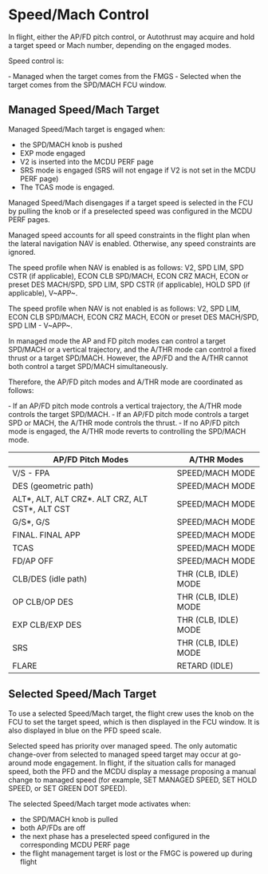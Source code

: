 # Speed/Mach Control
In flight, either the AP/FD pitch control, or Autothrust may acquire and hold a target speed or Mach
number, depending on the engaged modes.

Speed control is:

‐ Managed when the target comes from the FMGS
‐ Selected when the target comes from the SPD/MACH FCU window.

## Managed Speed/Mach Target
Managed Speed/Mach target is engaged when:

- the SPD/MACH knob is pushed
- EXP mode engaged
- V2 is inserted into the MCDU PERF page
- SRS mode is engaged (SRS will not engage if V2 is not set in the MCDU PERF page)
- The TCAS mode is engaged.

Managed Speed/Mach disengages if a target speed is selected in the FCU by pulling the knob or if a preselected speed
was configured in the MCDU PERF pages.

Managed speed accounts for all speed constraints in the flight plan when the lateral navigation NAV is enabled.
Otherwise, any speed constraints are ignored.

The speed profile when NAV is enabled is as follows: V2, SPD LIM, SPD CSTR (if applicable), ECON CLB SPD/MACH, ECON
CRZ MACH, ECON or preset DES MACH/SPD, SPD LIM, SPD CSTR (if applicable), HOLD SPD (if applicable), V~APP~.

The speed profile when NAV is not enabled is as follows: V2, SPD LIM, ECON CLB SPD/MACH, ECON CRZ MACH, ECON or
preset DES MACH/SPD, SPD LIM - V~APP~.

In managed mode the AP and FD pitch modes can control a target SPD/MACH or a vertical trajectory, and the A/THR
mode can control a fixed thrust or a target SPD/MACH. However, the AP/FD and the A/THR cannot
both control a target SPD/MACH simultaneously.

Therefore, the AP/FD pitch modes and A/THR mode are coordinated as follows:

‐ If an AP/FD pitch mode controls a vertical trajectory, the A/THR mode controls the target SPD/MACH.
‐ If an AP/FD pitch mode controls a target SPD or MACH, the A/THR mode controls the thrust.
‐ If no AP/FD pitch mode is engaged, the A/THR mode reverts to controlling the SPD/MACH mode.

| AP/FD Pitch Modes                               | A/THR Modes          |
|-------------------------------------------------|----------------------|
| V/S - FPA                                       | SPEED/MACH MODE      |
| DES (geometric path)                            | SPEED/MACH MODE      |
| ALT*, ALT, ALT CRZ*. ALT CRZ, ALT CST*, ALT CST | SPEED/MACH MODE      |
| G/S*, G/S                                       | SPEED/MACH MODE      |   
| FINAL. FINAL APP                                | SPEED/MACH MODE      |
| TCAS                                            | SPEED/MACH MODE      |
| FD/AP OFF                                       | SPEED/MACH MODE      |
| CLB/DES (idle path)                             | THR (CLB, IDLE) MODE |
| OP CLB/OP DES                                   | THR (CLB, IDLE) MODE |
| EXP CLB/EXP DES                                 | THR (CLB, IDLE) MODE |
| SRS                                             | THR (CLB, IDLE) MODE |
| FLARE                                           | RETARD (IDLE)        |

## Selected Speed/Mach Target
To use a selected Speed/Mach target, the flight crew uses the knob on the FCU to set the target speed, which is
then displayed in the FCU window. It is also displayed in blue on the PFD speed scale.

Selected speed has priority over managed speed. The only automatic change-over from selected to managed speed
target may occur at go-around mode engagement. In flight, if the situation calls for managed speed, both the PFD
and the MCDU display a message proposing a manual change to managed speed (for example, SET MANAGED SPEED, SET HOLD
SPEED, or SET GREEN DOT SPEED).

The selected Speed/Mach target mode activates when:

- the SPD/MACH knob is pulled
- both AP/FDs are off
- the next phase has a preselected speed configured in the corresponding MCDU PERF page
- the flight management target is lost or the FMGC is powered up during flight

